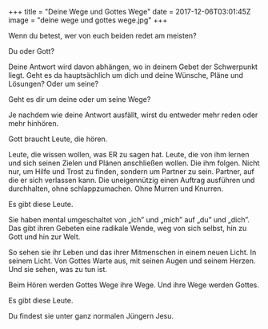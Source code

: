 +++
title = "Deine Wege und Gottes Wege"
date = 2017-12-06T03:01:45Z
image = "deine wege und gottes wege.jpg"
+++

Wenn du betest, wer von euch beiden redet am meisten?

Du oder Gott? 

Deine Antwort wird davon abhängen, wo in deinem Gebet der Schwerpunkt liegt. Geht es da hauptsächlich um dich und deine Wünsche, Pläne und Lösungen? Oder um seine?

Geht es dir um deine oder um seine Wege?

Je nachdem wie deine Antwort ausfällt, wirst du entweder mehr reden oder mehr hinhören.

Gott braucht Leute, die hören.

Leute, die wissen wollen, was ER zu sagen hat. Leute, die von ihm lernen und sich seinen Zielen und Plänen anschließen wollen. Die ihm folgen. Nicht nur, um Hilfe und Trost zu finden, sondern um Partner zu sein. Partner, auf die er sich verlassen kann. Die uneigennützig einen Auftrag ausführen und durchhalten, ohne schlappzumachen. Ohne Murren und Knurren.

Es gibt diese Leute.

Sie haben mental umgeschaltet von „ich” und „mich” auf „du” und „dich”. Das gibt ihren Gebeten eine radikale Wende, weg von sich selbst, hin zu Gott und hin zur Welt.

So sehen sie ihr Leben und das ihrer Mitmenschen in einem neuen Licht. In seinem Licht. Von  Gottes Warte aus, mit seinen Augen und seinem Herzen. Und sie sehen, was zu tun ist.

Beim Hören werden Gottes Wege ihre Wege. Und ihre Wege werden Gottes. 

Es gibt diese Leute.

Du findest sie unter ganz normalen Jüngern Jesu.